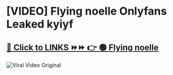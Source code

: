 
 # [VIDEO] Flying noelle Onlyfans Leaked kyiyf

## <h2><a href="https://clipsfans.com/Flying_noelle&ref=git">🔗 Click to LINKS ⏩⏩ 👉 🟢 Flying noelle </a></h2>

<a href="https://clipsfans.com/Flying_noelle&ref=git" rel="nofollow" data-target="animated-image.originalLink"><img src="https://i.ibb.co.com/xMMVF88/686577567.gif" alt="Viral Video Original" style="max-width: 100%; display: inline-block;" data-target="animated-image.originalImage"></a>

